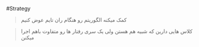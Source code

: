 #Strategy

> کمک میکنه الگوریتم رو هنگام ران تایم عوض کنیم

>کلاس هایی دارین که شبیه هم هستن ولی یک سری رفتار ها رو متفاوت باهم اجرا میکنن
